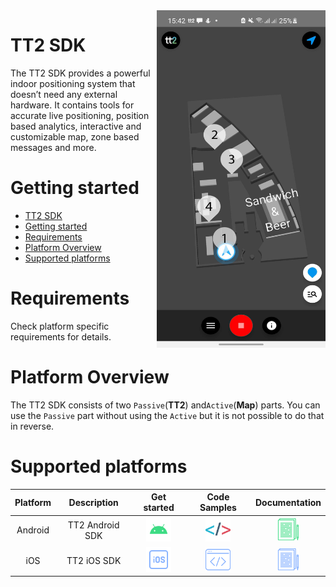<img align="right" src="res/Screenshot_TT2POC.jpg" width="270" height="540">

# TT2 SDK

The TT2 SDK provides a powerful indoor positioning system that doesn’t need any external hardware. It contains tools for
accurate live positioning, position based analytics, interactive and customizable map, zone based messages and more. 


# Getting started

- [TT2 SDK](#tt2-sdk)
- [Getting started](#getting-started)
- [Requirements](#requirements)
- [Platform Overview](#platform-overview)
- [Supported platforms](#supported-platforms)

# Requirements

Check platform specific requirements for details.

# Platform Overview

The TT2 SDK consists of two `Passive`(**TT2**) and`Active`(**Map**) parts. You can use the `Passive` part without using
the `Active` but it is not possible to do that in reverse.

# Supported platforms

| Platform  | Description | Get started | Code Samples | Documentation
|     :---:      |     :---:      |     :---:      |     :---:      |     :---:      |
| Android  | TT2 Android SDK  | [<img src="res/android.svg" width="40" height="40" />](android.md) |[<img src="res/sample-android.svg" width="40" height="40" />](android.md#code-samples) | [<img src="res/doc-android.svg" width="35" height="35" />](./android/index.html) |
| iOS   | TT2 iOS SDK   | [<img src="res/ios.svg" width="40" height="40" />](ios.md)  | [<img src="res/sample-ios.svg" width="40" height="40" />](ios.md#code-samples) | [<img src="res/doc-ios.svg" width="35" height="35" />](./android/index.html) |
